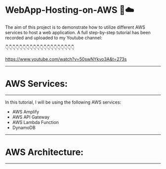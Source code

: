# WebApp-Hosting-on-AWS 🚀☁️

The aim of this project is to demonstrate how to utilize different AWS services to host a web application. A full step-by-step tutorial has been recorded and uploaded to my Youtube channel:

👇👇👇👇👇👇👇👇👇👇👇👇👇👇👇👇👇👇👇👇

https://www.youtube.com/watch?v=50swNYkvo3A&t=273s

--------------------------------------------------
# AWS Services:
--------------------------------------------------
In this tutorial, I will be using the following AWS services:
- AWS Amplify
- AWS API Gateway
- AWS Lambda Function
- DynamoDB

--------------------------------------------------
# AWS Architecture:
--------------------------------------------------




